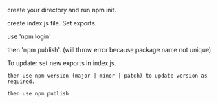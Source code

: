 create your directory and run npm init.

create index.js file. Set exports.

use 'npm login'

then 'npm publish'. (will throw error because package name not unique)

To update:
    set new exports in index.js.

    then use npm version (major | minor | patch) to update version as required.

    then use npm publish